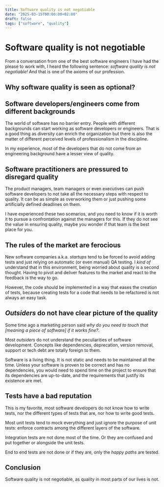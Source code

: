 ```yaml
---
title: Software quality is not negotiable
date: "2025-03-15T00:00:00+02:00"
draft: false
tags: ["software", "quality"]
---
```


# Software quality is not negotiable
From a conversation from one of the best software engineers I have had the please to work with,
I heard the following sentence: *software quality is not negotiable!* And that is one of the
axioms of our profession.

## Why software quality is seen as optional?

## Software developers/engineers come from different backgrounds
The world of software has no barrier entry. People with different backgrounds can start working
as software developers or engineers. That is a good thing as diversity can enrich the organization
but there is also the matter of different perceived levels of professionalism in the discipline.

In my experience, most of the developers that do not come from an engineering background have a
lesser view of quality.

## Software practitioners are pressured to disregard quality
The product managers, team managers or even executives can push software developers to not take
all the necessary steps with respect to quality. It can be as simple as overworking them or
just pushing some artificially defined deadlines on them.

I have experienced these two scenarios, and you need to know if it is worth it to pursue a confrontation
against the managers for this. If they do not see the value in ensuring quality, maybe you wonder if that
team is the best place for you.

## The rules of the market are ferocious
New software companies a.k.a. *startups* tend to be forced to avoid adding tests and just relying on
automatic (or even manual) QA testing. I *kind of* understand that in this environment, being
worried about quality is a second thought. Having to pivot and deliver features to the market and react
to the feedback is the way to go.

However, the code should be implemented in a way that eases the creation of tests, because creating tests
for a code that needs to be refactored is not always an easy task.

## *Outsiders* do not have clear picture of the quality
Some time ago a marketing person said
*why do you need to touch that [meaning a piece of software] if it works fine?*.

Most *outsiders* do not understand the peculiarities of software development. Concepts
like dependencies, deprecation, version removal, support or tech debt are totally foreign
to them.

Software is a living thing. It is not static and needs to be maintained all the time. Unless
your software is proven to be correct and has no dependencies, you would need to spend time
on the project to ensure that its dependencies are up-to-date, and the requirements that justify
its existence are met.

## Tests have a bad reputation
This is my favorite, most software developers do not know how to write tests, nor the different
types of tests that are, nor how to write good tests.

Most unit tests tend to mock everything and just ignore the purpose of unit tests:
enforce contracts among the different layers of the software.

Integration tests are not done most of the time. Or they are confused and put
together or alongside the unit tests.

End to end tests are not done or if they are, only the *happy paths* are tested.

## Conclusion
Software quality is not negotiable, as quality in most parts of our lives is not.
